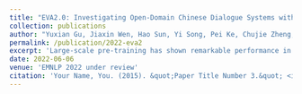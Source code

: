 ```yaml
---
title: "EVA2.0: Investigating Open-Domain Chinese Dialogue Systems with Large-Scale Pre-Training"
collection: publications
author: "Yuxian Gu, Jiaxin Wen, Hao Sun, Yi Song, Pei Ke, Chujie Zheng, Zheng Zhang, <b>Jianzhu Yao</b>, Xiaoyan Zhu, Jie Tang, Minlie Huang"
permalink: /publication/2022-eva2
excerpt: 'Large-scale pre-training has shown remarkable performance in building open-domain dialogue systems. However, previous works mainly focus on showing and evaluating the conversational performance of the released dialogue model, ignoring the discussion of some key factors towards a powerful human-like chatbot, especially in Chinese scenarios. In this paper, we conduct extensive experiments to investigate these under-explored factors, including data quality control, model architecture designs, training approaches, and decoding strategies. We propose EVA2.0, a large-scale pre-trained open-domain Chinese dialogue model with 2.8 billion parameters, and make our models and code publicly available. To our knowledge, EVA2.0 is the largest open-source Chinese dialogue model. Automatic and human evaluations show that our model significantly outperforms other open-source counterparts. We also discuss the limitations of this work by presenting some failure cases and posing some future directions.'
date: 2022-06-06
venue: 'EMNLP 2022 under review'
citation: 'Your Name, You. (2015). &quot;Paper Title Number 3.&quot; <i>Journal 1</i>. 1(3).'
---
```

